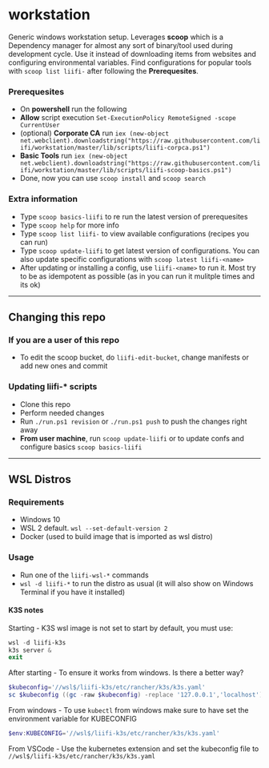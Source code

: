 # workstation

Generic windows workstation setup. Leverages **scoop** which is a Dependency manager for almost any sort of binary/tool used during development cycle. Use it instead of downloading items from websites and configuring environmental variables. Find configurations for popular tools with ```scoop list liifi-``` after following the **Prerequesites**.

### Prerequesites

- On **powershell** run the following
- **Allow** script execution ```Set-ExecutionPolicy RemoteSigned -scope CurrentUser```
- (optional) **Corporate CA** run ```iex (new-object net.webclient).downloadstring("https://raw.githubusercontent.com/liifi/workstation/master/lib/scripts/liifi-corpca.ps1")```
- **Basic Tools** run ```iex (new-object net.webclient).downloadstring("https://raw.githubusercontent.com/liifi/workstation/master/lib/scripts/liifi-scoop-basics.ps1")```
- Done, now you can use ```scoop install``` and ```scoop search```

### Extra information
- Type ```scoop basics-liifi``` to re run the latest version of prerequesites
- Type ```scoop help``` for more info
- Type ```scoop list liifi-``` to view available configurations (recipes you can run)
- Type ```scoop update-liifi``` to get latest version of configurations. You can also update specific configurations with ```scoop latest liifi-<name>```
- After updating or installing a config, use ```liifi-<name>``` to run it. Most try to be as idempotent as possible (as in you can run it mulitple times and its ok)

---

## Changing this repo

### If you are a user of this repo

- To edit the scoop bucket, do ```liifi-edit-bucket```, change manifests or add new ones and commit

### Updating liifi-* scripts

- Clone this repo
- Perform needed changes
- Run ```./run.ps1 revision``` or ```./run.ps1 push``` to push the changes right away
- **From user machine**, run ```scoop update-liifi``` or to update confs and configure basics ```scoop basics-liifi```

---

## WSL Distros

### Requirements

- Windows 10
- WSL 2 default. ```wsl --set-default-version 2```
- Docker (used to build image that is imported as wsl distro)

### Usage

- Run one of the ```liifi-wsl-*``` commands
- ```wsl -d liifi-*``` to run the distro as usual (it will also show on Windows Terminal if you have it installed)

#### K3S notes

Starting - K3S wsl image is not set to start by default, you must use:
```powershell
wsl -d liifi-k3s
k3s server &
exit
```

After starting - To ensure it works from windows. Is there a better way?
```powershell
$kubeconfig='//wsl$/liifi-k3s/etc/rancher/k3s/k3s.yaml'
sc $kubeconfig ((gc -raw $kubeconfig) -replace '127.0.0.1','localhost')
```

From windows - To use ```kubectl``` from windows make sure to have set the environment variable for KUBECONFIG
```powershell
$env:KUBECONFIG='//wsl$/liifi-k3s/etc/rancher/k3s/k3s.yaml'
```

From VSCode - Use the kubernetes extension and set the kubeconfig file to ```//wsl$/liifi-k3s/etc/rancher/k3s/k3s.yaml```